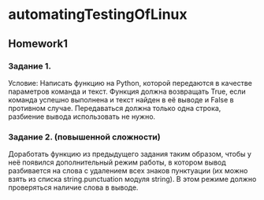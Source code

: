 # automatingTestingOfLinux
## Homework1

### Задание 1.

Условие:
Написать функцию на Python, которой передаются в качестве параметров команда и текст. Функция должна возвращать True, если команда успешно выполнена и текст найден в её выводе и False в противном случае. Передаваться должна только одна строка, разбиение вывода использовать не нужно.

### Задание 2. (повышенной сложности)

Доработать функцию из предыдущего задания таким образом, чтобы у неё появился дополнительный режим работы, в котором вывод разбивается на слова с удалением всех знаков пунктуации (их можно взять из списка string.punctuation модуля string). В этом режиме должно проверяться наличие слова в выводе.
